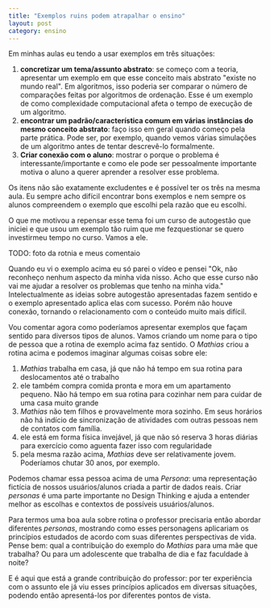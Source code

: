 ```yaml
---
title: "Exemplos ruins podem atrapalhar o ensino"
layout: post
category: ensino
---
```


Em minhas aulas eu tendo a usar exemplos em três situações:

1. **concretizar um tema/assunto abstrato**: se começo com a teoria, apresentar um exemplo em que esse conceito mais abstrato "existe no mundo real". Em algoritmos, isso poderia ser comparar o número de comparações feitas por algoritmos de ordenação. Esse é um exemplo de como complexidade computacional afeta o tempo de execução de um algoritmo.
2. **encontrar um padrão/característica comum em várias instâncias do mesmo conceito abstrato**: faço isso em geral quando começo pela parte prática. Pode ser, por exemplo, quando vemos várias simulações de um algoritmo antes de tentar descrevê-lo formalmente.
3. **Criar conexão com o aluno**: mostrar o porque o problema é interessante/importante e como ele pode ser pessoalmente importante motiva o aluno a querer aprender a resolver esse problema. 

Os itens não são exatamente excludentes e é possível ter os três na mesma aula. Eu sempre acho difícil encontrar bons exemplos e nem sempre os alunos compreendem o exemplo que escolhi pela razão que eu escolhi.


O que me motivou a repensar esse tema foi um curso de autogestão que iniciei e que usou um exemplo tão ruim que me fezquestionar se quero investirmeu tempo no curso. Vamos a ele.


TODO: foto da rotnia e meus comentaio

Quando eu vi o exemplo acima eu só parei o vídeo e pensei "Ok, não reconheço nenhum aspecto da minha vida nisso. Acho que esse curso não vai me ajudar a resolver os problemas que tenho na minha vida." Intelectualmente as ideias sobre autogestão apresentadas fazem sentido e o exemplo apresentado aplica elas com sucesso. Porém não houve conexão, tornando o relacionamento com o conteúdo muito mais difícil. 

Vou comentar agora como poderíamos apresentar exemplos que façam sentido para diversos tipos de alunos. Vamos criando um nome para o tipo de pessoa que a rotina de exemplo acima faz sentido. O *Mathias* criou a rotina acima e podemos imaginar algumas coisas sobre ele:

1. *Mathias* trabalha em casa, já que não há tempo em sua rotina para deslocamentos até o trabalho
2. ele também compra comida pronta e mora em um apartamento pequeno. Não há tempo em sua rotina para cozinhar nem para cuidar de uma casa muito grande
3. *Mathias* não tem filhos e provavelmente mora sozinho. Em seus horários não há indício de sincronização de atividades com outras pessoas nem de contatos com família.
4. ele está em forma física invejável, já que não só reserva 3 horas diárias para exercício como aguenta fazer isso com regularidade
5. pela mesma razão acima, *Mathias* deve ser relativamente jovem. Poderíamos chutar 30 anos, por exemplo.

Podemos chamar essa pessoa acima de uma *Persona*: uma representação fictícia de nossos usuários/alunos criada a partir de dados reais. Criar *personas* é uma parte importante no Design Thinking e ajuda a entender melhor as escolhas e contextos de possíveis usuários/alunos. 

Para termos uma boa aula sobre rotina o professor precisaria então abordar diferentes *personas*, mostrando como esses personagens aplicariam os princípios estudados de acordo com suas diferentes perspectivas de vida. Pense bem: qual a contribuição do exemplo do *Mathias* para uma mãe que trabalha? Ou para um adolescente que trabalha de dia e faz faculdade à noite?

E é aqui que está a grande contribuição do professor: por ter experiência com o assunto ele já viu esses princípios aplicados em diversas situações, podendo então apresentá-los por diferentes pontos de vista.

